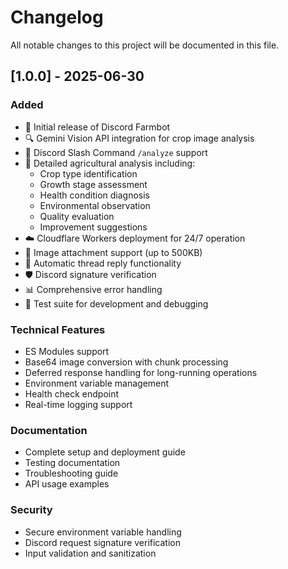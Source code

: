 # Changelog

All notable changes to this project will be documented in this file.

## [1.0.0] - 2025-06-30

### Added
- 🎉 Initial release of Discord Farmbot
- 🔍 Gemini Vision API integration for crop image analysis
- 💬 Discord Slash Command `/analyze` support
- 🌾 Detailed agricultural analysis including:
  - Crop type identification
  - Growth stage assessment
  - Health condition diagnosis
  - Environmental observation
  - Quality evaluation
  - Improvement suggestions
- ☁️ Cloudflare Workers deployment for 24/7 operation
- 📱 Image attachment support (up to 500KB)
- 🔄 Automatic thread reply functionality
- 🛡️ Discord signature verification
- 📊 Comprehensive error handling
- 🧪 Test suite for development and debugging

### Technical Features
- ES Modules support
- Base64 image conversion with chunk processing
- Deferred response handling for long-running operations
- Environment variable management
- Health check endpoint
- Real-time logging support

### Documentation
- Complete setup and deployment guide
- Testing documentation
- Troubleshooting guide
- API usage examples

### Security
- Secure environment variable handling
- Discord request signature verification
- Input validation and sanitization